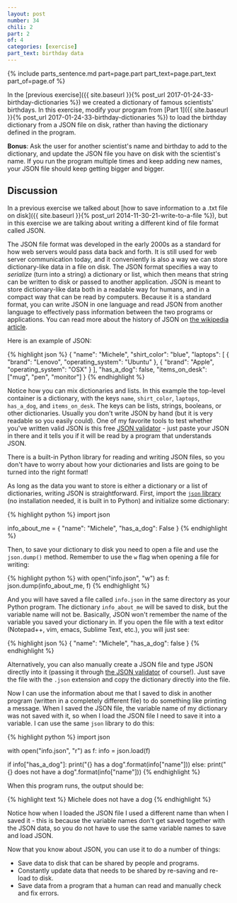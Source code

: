```yaml
---
layout: post
number: 34
chili: 2
part: 2
of: 4
categories: [exercise]
part_text: birthday data
---
```


{% include parts_sentence.md part=page.part part_text=page.part_text part_of=page.of %} 

In the [previous exercise]({{ site.baseurl }}{% post_url 2017-01-24-33-birthday-dictionaries %}) we created a dictionary of famous scientists' birthdays. In this exercise, modify your program from [Part 1]({{ site.baseurl }}{% post_url 2017-01-24-33-birthday-dictionaries %}) to load the birthday dictionary from a JSON file on disk, rather than having the dictionary defined in the program.

**Bonus**: Ask the user for another scientist's name and birthday to add to the dictionary, and update the JSON file you have on disk with the scientist's name. If you run the program multiple times and keep adding new names, your JSON file should keep getting bigger and bigger.

## Discussion

In a previous exercise we talked about [how to save information to a .txt file on disk]({{ site.baseurl }}{% post_url 2014-11-30-21-write-to-a-file %}), but in this exercise we are talking about writing a different kind of file format called JSON.

The JSON file format was developed in the early 2000s as a standard for how web servers would pass data back and forth. It is still used for web server communication today, and it conveniently is also a way we can store dictionary-like data in a file on disk. The JSON format specifies a way to _serialize_ (turn into a string) a dictionary or list, which then means that string can be written to disk or passed to another application. JSON is meant to store dictionary-like data both in a readable way for humans, and in a compact way that can be read by computers. Because it is a standard format, you can write JSON in one language and read JSON from another language to effectively pass information between the two programs or applications. You can read more about the history of JSON on [the wikipedia article](https://en.wikipedia.org/wiki/JSON).

Here is an example of JSON:

{% highlight json %}
{
    "name": "Michele",
    "shirt_color": "blue",
    "laptops": [
    {
        "brand": "Lenovo",
        "operating_system": "Ubuntu"
    },
    {
        "brand": "Apple",
        "operating_system": "OSX"
    }
    ],
    "has_a_dog": false,
    "items_on_desk": ["mug", "pen", "monitor"]
}
{% endhighlight %}

Notice how you can mix dictionaries and lists. In this example the top-level container is a dictionary, with the keys `name`, `shirt_color`, `laptops`, `has_a_dog`, and `items_on_desk`. The keys can be lists, strings, booleans, or other dictionaries. Usually you don't write JSON by hand (but it is very readable so you easily could). One of my favorite tools to test whether you've written valid JSON is this free [JSON validator](http://jsonlint.com/) - just paste your JSON in there and it tells you if it will be read by a program that understands JSON.

There is a built-in Python library for reading and writing JSON files, so you don't have to worry about how your dictionaries and lists are going to be turned into the right format!

As long as the data you want to store is either a dictionary or a list of dictionaries, writing JSON is straightforward. First, import the [`json` library](https://docs.python.org/3/library/json.html) (no installation needed, it is built in to Python) and initialize some dictionary:

{% highlight python %}
import json

info_about_me = {
    "name": "Michele",
    "has_a_dog": False
}
{% endhighlight %}

Then, to save your dictionary to disk you need to open a file and use the `json.dump()` method. Remember to use the `w` flag when opening a file for writing:

{% highlight python %}
with open("info.json", "w") as f:
    json.dump(info_about_me, f)
{% endhighlight %}

And you will have saved a file called `info.json` in the same directory as your Python program. The dictionary `info_about_me` will be saved to disk, but the variable name will not be. Basically, JSON won't remember the name of the variable you saved your dictionary in. If you open the file with a text editor (Notepad++, vim, emacs, Sublime Text, etc.), you will just see:

{% highlight json %}
{
    "name": "Michele",
    "has_a_dog": false
}
{% endhighlight %}

Alternatively, you can also manually create a JSON file and type JSON directly into it (passing it through [the JSON validator](http://jsonlint.com/) of course!). Just save the file with the `.json` extension and copy the dictionary directly into the file.

Now I can use the information about me that I saved to disk in another program (written in a completely different file) to do something like printing a message. When I saved the JSON file, the variable name of my dictionary was not saved with it, so when I load the JSON file I need to save it into a variable. I can use the same `json` library to do this:

{% highlight python %}
import json

with open("info.json", "r") as f:
    info = json.load(f)

if info["has_a_dog"]:
    print("{} has a dog".format(info["name"]))
else:
    print("{} does not have a dog".format(info["name"]))
{% endhighlight %}

When this program runs, the output should be:

{% highlight text %}
Michele does not have a dog
{% endhighlight %}

Notice how when I loaded the JSON file I used a different name than when I saved it - this is because the variable names don't get saved together with the JSON data, so you do not have to use the same variable names to save and load JSON.

Now that you know about JSON, you can use it to do a number of things:

* Save data to disk that can be shared by people and programs.
* Constantly update data that needs to be shared by re-saving and re-load to disk.
* Save data from a program that a human can read and manually check and fix errors.
